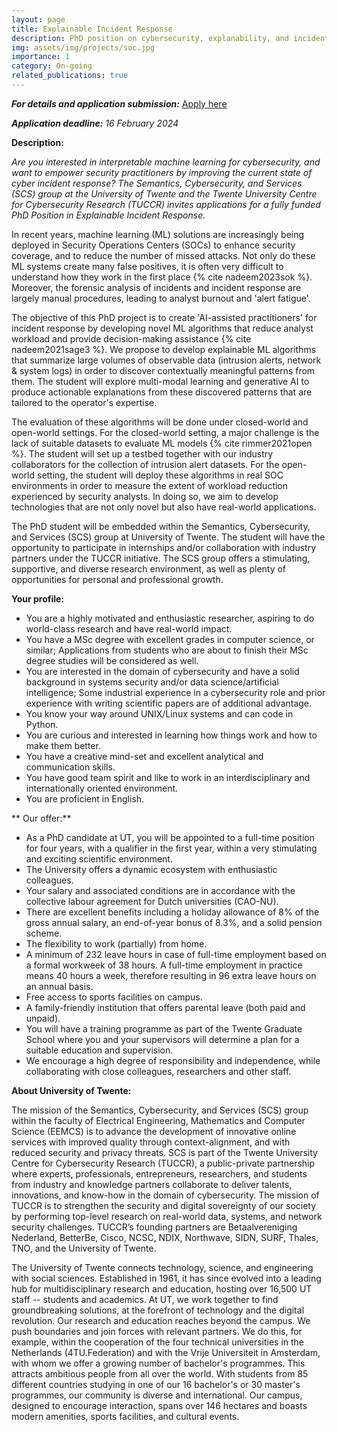 ```yaml
---
layout: page
title: Explainable Incident Response
description: PhD position on cybersecurity, explanability, and incident response
img: assets/img/projects/soc.jpg
importance: 1
category: On-going
related_publications: true
---
```


***For details and application submission:*** [Apply here](https://utwentecareers.nl/en/vacancies/1610/phd-position-on-explainable-incident-response-tuccr/)

***Application deadline:*** _16 February 2024_

**Description:**

<em>Are you interested in interpretable machine learning for cybersecurity, and want to empower security practitioners 
by improving the current state of cyber incident response? The Semantics, Cybersecurity, and Services (SCS) group at the University of Twente 
and the Twente University Centre for Cybersecurity Research (TUCCR) 
invites applications for a fully funded PhD Position in Explainable Incident Response.</em>



In recent years, machine learning (ML) solutions are increasingly being deployed in Security Operations Centers (SOCs) to enhance 
security coverage, and to reduce the number of missed attacks. Not only do these ML systems create many false positives, 
it is often very difficult to understand how they work in the first place {% cite nadeem2023sok %}. Moreover, the forensic analysis of incidents and incident 
response are largely manual procedures, leading to analyst burnout and 'alert fatigue'. 


The objective of this PhD project is to create 'AI-assisted practitioners' for incident response by developing novel ML algorithms 
that reduce analyst workload and provide decision-making assistance {% cite nadeem2021sage3 %}. We propose to develop explainable ML algorithms that 
summarize large volumes of observable data (intrusion alerts, network & system logs) in order to discover contextually meaningful patterns from them. 
The student will explore multi-modal learning and generative AI to produce actionable explanations from these discovered patterns 
that are tailored to the operator's expertise. 


The evaluation of these algorithms will be done under closed-world and open-world settings. For the closed-world setting, a major challenge 
is the lack of suitable datasets to evaluate ML models {% cite rimmer2021open %}. The student will set up a testbed together with our industry collaborators 
for the collection of intrusion alert datasets. For the open-world setting, the student will deploy these algorithms in real SOC environments 
in order to measure the extent of workload reduction experienced by security analysts. In doing so, we aim to develop technologies that are not 
only novel but also have real-world applications. 

The PhD student will be embedded within the Semantics, Cybersecurity, and Services (SCS) group at University of Twente. 
The student will have the opportunity to participate in internships and/or collaboration with industry partners under the TUCCR initiative. 
The SCS group offers a stimulating, supportive, and diverse research environment, as well as plenty of opportunities for personal and professional growth.

**Your profile:**

- You are a highly motivated and enthusiastic researcher, aspiring to do world-class research and have real-world impact. 
- You have a MSc degree with excellent grades in computer science, or similar; Applications from students who are about to finish their MSc degree studies will be considered as well. 
- You are interested in the domain of cybersecurity and have a solid background in systems security and/or data science/artificial intelligence; Some industrial experience in a cybersecurity role and prior experience with writing scientific papers are of additional advantage. 
- You know your way around UNIX/Linux systems and can code in Python. 
- You are curious and interested in learning how things work and how to make them better. 
- You have a creative mind-set and excellent analytical and communication skills. 
- You have good team spirit and like to work in an interdisciplinary and internationally oriented environment. 
- You are proficient in English.

** Our offer:**

- As a PhD candidate at UT, you will be appointed to a full-time position for four years, with a qualifier in the first year, within a very stimulating and exciting scientific environment.
- The University offers a dynamic ecosystem with enthusiastic colleagues.
- Your salary and associated conditions are in accordance with the collective labour agreement for Dutch universities (CAO-NU).
- There are excellent benefits including a holiday allowance of 8% of the gross annual salary, an end-of-year bonus of 8.3%, and a solid pension scheme.
- The flexibility to work (partially) from home. 
- A minimum of 232 leave hours in case of full-time employment based on a formal workweek of 38 hours. A full-time employment in practice means 40 hours a week, therefore resulting in 96 extra leave hours on an annual basis. 
- Free access to sports facilities on campus. 
- A family-friendly institution that offers parental leave (both paid and unpaid). 
- You will have a training programme as part of the Twente Graduate School where you and your supervisors will determine a plan for a suitable education and supervision. 
- We encourage a high degree of responsibility and independence, while collaborating with close colleagues, researchers and other staff.


**About University of Twente:**

The mission of the Semantics, Cybersecurity, and Services (SCS) group within the faculty of Electrical Engineering, Mathematics and Computer Science (EEMCS) 
is to advance the development of 
innovative online services with improved quality through context-alignment, and with reduced security and privacy threats. SCS is part of the 
Twente University Centre for Cybersecurity Research (TUCCR), a public-private partnership where experts, 
professionals, entrepreneurs, researchers, and students from industry and knowledge partners collaborate to deliver talents, 
innovations, and know-how in the domain of cybersecurity. The mission of TUCCR is to strengthen the security and digital 
sovereignty of our society by performing top-level research on real-world data, systems, and network security challenges. 
TUCCR’s founding partners are Betaalvereniging Nederland, BetterBe, Cisco, NCSC, NDIX, Northwave, SIDN, SURF, Thales, 
TNO, and the University of Twente.

The University of Twente connects technology, science, and engineering with social sciences. Established in 1961, 
it has since evolved into a leading hub for multidisciplinary research and education, hosting over 16,500 UT staff -- students and academics.
At UT, we work together to find groundbreaking solutions, at the forefront of technology and the digital revolution. Our research and education 
reaches beyond the campus. We push boundaries and join forces with relevant partners. We do this, for example, within the cooperation of the 
four technical universities in the 
Netherlands (4TU.Federation) and with the Vrije Universiteit in Amsterdam, with whom we offer a growing number of bachelor's programmes. 
This attracts ambitious people from all over the world. With students from 85 different countries studying in one of our 16 bachelor's or 30 master's programmes, 
our community is diverse and international. Our campus, designed to encourage interaction, spans over 146 hectares and boasts modern amenities, 
sports facilities, and cultural events.



